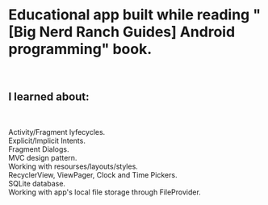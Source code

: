 <h1>Educational app built while reading "[Big Nerd Ranch Guides] Android programming" book.</h1></br>
<h2>I learned about:</h2></br>
<p>Activity/Fragment lyfecycles.</br>
Explicit/Implicit Intents.</br>
Fragment Dialogs.</br>
MVC design pattern.</br>
Working with resourses/layouts/styles.</br>
RecyclerView, ViewPager, Clock and Time Pickers.</br>
SQLite database.</br>
Working with app's local file storage through FileProvider.</p></br>
